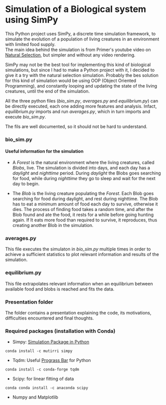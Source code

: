 # Simulation of a Biological system using SimPy

This Python project uses SimPy, a discrete time simulation framework, to simulate the evolution of a population of living creatures in an environment with limited food supply.  
The main idea behind the simulation is from Primer's youtube video on [Natural Selection](https://www.youtube.com/watch?v=0ZGbIKd0XrM), but simpler and without any video rendering.

SimPy may not be the best tool for implementing this kind of biological simulations, but since I had to make a Python project with it, I decided to give it a try with the natural selection simulation. Probably the bes solution for this kind of simulation would be using OOP (Object Oriented Programming), and constantly looping and updating the state of the living creatures, until the end of the simulation.

All the three python files (*bio_sim.py*, *averages.py* and *equilibrium.py*) can be directly executed, each one adding more features and analysis. Infact, *equilibrium.py* imports and run *averages.py*, which in turn imports and execute *bio_sim.py*.

The fils are well documented, so it should not be hard to understand.

### bio_sim.py
#### Useful information for the simulation  

* A *Forest* is the natural environment where the living creatures, called *Blobs*, live. The simulation is divided into days, and each day has a _daylight_ and _nighttime_ period. During _daylight_ the Blobs goes searching for food, while during _nighttime_ they go to sleep and wait for the next day to begin.

* The *Blob* is the living creature populating the *Forest*. Each Blob goes searching for food during daylight, and rest during nighttime.
The Blob has to eat a minimum amount of food each day to survive, otherwise it dies. The process of finding food takes a random time, and after the Blob found and ate the food, it rests for a while before going hunting again. If It eats more food than required to survive, it reproduces, thus creating another Blob in the simulation.

### averages.py  
This file executes the simulaton in *bio_sim.py* multiple times in order to achieve a sufficient statistics to plot relevant information and results of the simulation.

### equilibrium.py
This file extrapolates relevant information when an equilibrium between available food and blobs is reached and fits the data.

### Presentation folder
The folder contains a presentation explaining the code, its motivations, difficulties encountered and final thoughts.

### Required packages (installation with Conda)
- Simpy: [Simulation Package in Python](https://simpy.readthedocs.io/en/latest/)
```
conda install -c mutirri simpy
```
- Tqdm: Useful [Prograss Bar](https://tqdm.github.io/) for Python
```
conda install -c conda-forge tqdm
```
- Scipy: for linear fitting of data
```
conda conda install -c anaconda scipy
```
- Numpy and Matplotlib

